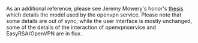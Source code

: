 As an additional reference, please see Jeremy Mowery's honor's [thesis](http://arizona.openrepository.com/arizona/bitstream/10150/613314/1/azu_etd_mr_2016_0150_sip1_m.pdf) which details the model used by the openvpn service. Please note that some details are out of sync; while the user interface is mostly unchanged, some of the details of the interaction of openvpnservice and EasyRSA/OpenVPN are in flux.
